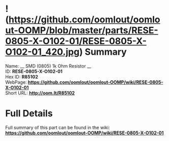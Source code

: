 
!(https://github.com/oomlout/oomlout-OOMP/blob/master/parts/RESE-0805-X-O102-01/RESE-0805-X-O102-01_420.jpg)
Summary
=================
  
Name: __ SMD (0805) 1k Ohm Resistor __    
ID: __RESE-0805-X-O102-01__   
Hex ID: __R85102__   
WebPage: __https://github.com/oomlout/oomlout-OOMP/wiki/RESE-0805-X-O102-01__   
Short URL: __http://oom.lt/R85102__   

Full Details
==========================
Full summary of this part can be found in the wiki:   
__https://github.com/oomlout/oomlout-OOMP/wiki/RESE-0805-X-O102-01__    

